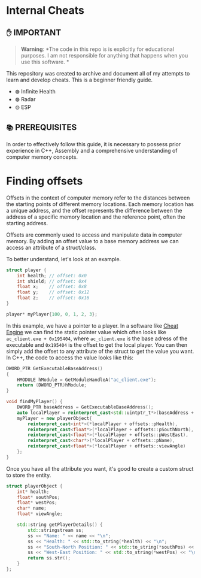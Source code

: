 <h1>Internal Cheats</h1>

## `✋` IMPORTANT
> **Warning**: *The code in this repo is is explicitly for educational purposes. I am not responsible for anything that happens when you use this software. *

This repository was created to archive and document all of my attempts to learn and develop cheats. This is a beginner friendly guide. 

- `🟢` Infinite Health 
- `🟢` Radar
- `🟡` ESP 

## `📚` PREREQUISITES
In order to effectively follow this guide, it is necessary to possess prior experience in C++, Assembly and a comprehensive understanding of computer memory concepts.

# Finding offsets 
Offsets in the context of computer memory refer to the distances between the starting points of different memory locations. 
Each memory location has a unique address, and the offset represents the difference between the address of a specific memory location and the reference point, often the starting address.

Offsets are commonly used to access and manipulate data in computer memory. By adding an offset value to a base memory address we can access an attribute of a struct/class. 

To better understand, let's look at an example. 

```c++
struct player {
    int health; // offset: 0x0
    int shield; // offset: 0x4
    float x;    // offset: 0x8
    float y;    // offset: 0x12
    float z;    // offset: 0x16
}

player* myPlayer{100, 0, 1, 2, 3}; 
```
In this example, we have a pointer to a player. In a software like [Cheat Engine](https://cheatengine.org/) we can find the static pointer value which often looks like `ac_client.exe + 0x195404`, where `ac_client.exe` is the base adress of the executable and `0x195404` is the offset to get the local player. You can then simply add the offset to any attribute of the struct to get the value you want. In C++, the code to access the value looks like this: 

```c++
DWORD_PTR GetExecutableBaseAddress()
{
    HMODULE hModule = GetModuleHandleA("ac_client.exe");  
    return (DWORD_PTR)hModule;
}

void findMyPlayer() {
    DWORD_PTR baseAddress = GetExecutableBaseAddress();
    auto localPlayer = reinterpret_cast<std::uintptr_t*>(baseAddress + offsets::dwLocalPlayer);
    myPlayer = new playerObject{
        reinterpret_cast<int*>(*localPlayer + offsets::pHealth),
        reinterpret_cast<float*>(*localPlayer + offsets::pSouthNorth),
        reinterpret_cast<float*>(*localPlayer + offsets::pWestEast),
        reinterpret_cast<char*>(*localPlayer + offsets::pName),
        reinterpret_cast<float*>(*localPlayer + offsets::viewAngle)
    };
}
```
Once you have all the attribute you want, it's good to create a custom struct to store the entity. 

```c++
struct playerObject {
    int* health;
    float* southPos;
    float* westPos;
    char* name;
    float* viewAngle; 

    std::string getPlayerDetails() {
        std::stringstream ss;
        ss << "Name: " << name << "\n";
        ss << "Health: " << std::to_string(*health) << "\n";
        ss << "South-North Position: " << std::to_string(*southPos) << "\n";
        ss << "West-East Position: " << std::to_string(*westPos) << "\n";
        return ss.str();
    }
};
```


